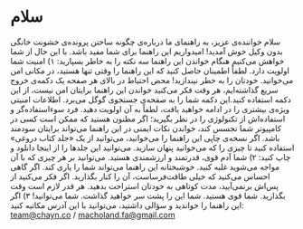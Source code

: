 # سلام
سلام خواننده‌ی عزیز، به راهنمای ما درباره‌ی چگونه ساختن پرونده‌ی خشونت‌ خانگی بدون وکیل خوش آمدید! امیدواریم این راهنما برای شما مفید باشد. با این حال از شما خواهش می‌کنیم هنگام خواندن این راهنما سه نکته را به خاطر بسپارید: ۱) امنیت شما اولویت دارد. لطفاً اطمینان حاصل کنید که این راهنما را وقتی تنها هستید، در مکانی امن می‌خوانید. خودتان را به خطر نیندازید! محض احتیاط در بالای هر صفحه یک دکمه‌ی خروج سریع گذاشته‌ایم، هر وقت فکر می‌کنید خواندن این راهنما برایتان امن نیست، از این دکمه استفاده کنید.این دکمه شما را به صفحه‌ی جستجوی گوگل می‌برد. اطلاعات امنیتی ویژه‌ی بیشتری را در ادامه خواهید یافت، لطفاً به آن اولویت دهید. فرد سوء‌استفاده‌گر و استفاده‌اش از تکنولوژی را در نظر بگیرید؛ اگر مظنون هستید که ممکن است کسی در کامپیوتر شما تجسس کند، خواندن نکات ایمنی در این راهنما می‌تواند برایتان سودمند باشد. اگر نسخه‌ی چاپی این راهنما را می‌خوانید، می‌توانید از یک «جلد کتاب دروغی» استفاده کنید تا چیزی را که می‌خوانید پنهان سازید. می‌توانید این جلدها را از اینجا دانلود و چاپ کنید: ۲) شما آدم قوی، قدرتمند و ارزشمندی هستید. می‌توانید بر هر چیزی که با آن مواجه می‌شوید غلبه کنید. خوشبختانه این راهنما می‌تواند شما را یاری کند. اگر گاهی احساس می‌کنید که خیلی طاقت‌فرساست، آن را کنار بگذارید. اگر فکر می‌کنید از پس‌اش برنمی‌آیید، مدت کوتاهی به خودتان استراحت بدهید. هر قدر لازم است وقت بگذارید. شما قوی هستید. شما این را پشت سر خواهید گذاشت. شما می‌توانید! ۳) اگر این راهنما را خواندید و سؤالی داشتید، می‌توانید با این آدرس مکاتبه کنید: team@chayn.co / macholand.fa@gmail.com
